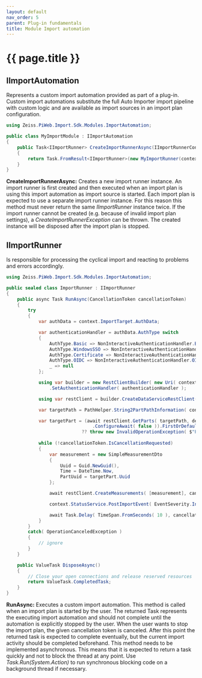 ```yaml
---
layout: default
nav_order: 5
parent: Plug-in fundamentals
title: Module Import automation
---
```


# {{ page.title }}

<!---
Ziele:
- Hinweise zur weiteren Umsetzung des Modultyps geben (insbesondere Datenabruf und -upload)

Inhalt:
- ImportRunner beschreiben
- Datenabruf
    - Möglichkeiten beispielhaft aufzeigen
    - auf Beispielplugins verweisen
- Datenupload
    - auf PiWeb API verweisen
--->

## IImportAutomation
Represents a custom import automation provided as part of a plug-in. Custom import automations substitute the full Auto Importer import pipeline with custom logic and are available as import sources in an import plan configuration.

```c#
using Zeiss.PiWeb.Import.Sdk.Modules.ImportAutomation;

public class MyImportModule : IImportAutomation
{
    public Task<IImportRunner> CreateImportRunnerAsync(IImportRunnerContext context)
    {
        return Task.FromResult<IImportRunner>(new MyImportRunner(context));
    }
}
```

**CreateImportRunnerAsync:** Creates a new import runner instance. An import runner is first created and then executed when an import plan is using this import automation as import source is started. Each import plan is expected to use a separate import runner instance. For this reason this method must never return the same *IImportRunner* instance twice. If the import runner cannot be created (e.g. because of invalid import plan settings), a *CreateImportRunnerException* can be thrown. The created instance will be disposed after the import plan is stopped.

## IImportRunner
Is responsible for processing the cyclical import and reacting to problems and errors accordingly.

```c#
using Zeiss.PiWeb.Import.Sdk.Modules.ImportAutomation;

public sealed class ImportRunner : IImportRunner
{
    public async Task RunAsync(CancellationToken cancellationToken)
    {
        try
        {
            var authData = context.ImportTarget.AuthData;

            var authenticationHandler = authData.AuthType switch
            {
                AuthType.Basic => NonInteractiveAuthenticationHandler.Basic( authData.Username, authData.Password ),
                AuthType.WindowsSSO => NonInteractiveAuthenticationHandler.WindowsSSO(),
                AuthType.Certificate => NonInteractiveAuthenticationHandler.Certificate( authData.CertificateThumbprint ),
                AuthType.OIDC => NonInteractiveAuthenticationHandler.OIDC( authData.ReadAndUpdateRefreshTokenAsync ),
                _ => null
            };

            using var builder = new RestClientBuilder( new Uri( context.ImportTarget.ServiceAddress ) )
                .SetAuthenticationHandler( authenticationHandler );

            using var restClient = builder.CreateDataServiceRestClient();

            var targetPath = PathHelper.String2PartPathInformation( context.PropertyReader.ReadString( "TargetPart", "/" ) );

            var targetPart = (await restClient.GetParts( targetPath, depth: 0, cancellationToken: cancellationToken )
                                .ConfigureAwait( false )).FirstOrDefault()
                            ?? throw new InvalidOperationException( $"Part '{targetPath}' does no exist" );
            
            while (!cancellationToken.IsCancellationRequested)
            {
                var measurement = new SimpleMeasurementDto
                {
                    Uuid = Guid.NewGuid(),
                    Time = DateTime.Now,
                    PartUuid = targetPart.Uuid
                };

                await restClient.CreateMeasurements( [measurement], cancellationToken ).ConfigureAwait( false );

                context.StatusService.PostImportEvent( EventSeverity.Info, "Measurement created in part '{0}'", targetPath.ToString( ) );

                await Task.Delay( TimeSpan.FromSeconds( 10 ), cancellationToken ).ConfigureAwait( false );
            }
        }
        catch( OperationCanceledException )
        {
            // ignore
        }
    }

    public ValueTask DisposeAsync()
    {
        // Close your open connections and release reserved resources
        return ValueTask.CompletedTask;
    }
}
```

**RunAsync:** Executes a custom import automation. This method is called when an import plan is started by the user. The returned Task represents the executing import automation and should not complete until the automation is explicitly stopped by the user. When the user wants to stop the import plan, the given cancellation token is canceled. After this point the returned task is expected to complete eventually, but the current import activity should be completed beforehand. This method needs to be implemented asynchronous. This means that it is expected to return a task quickly and not to block the thread at any point. Use *Task.Run(System.Action)* to run synchronous blocking code on a background thread if necessary.